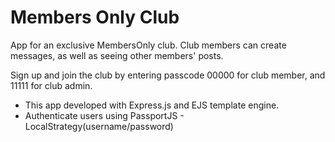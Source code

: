 # Members Only Club

App for an exclusive MembersOnly club. Club members can create messages, as well as seeing other members' posts. 

Sign up and join the club by entering passcode 00000 for club member, and 11111 for club admin.

* This app developed with Express.js and EJS template engine.
* Authenticate users using PassportJS - LocalStrategy(username/password) 